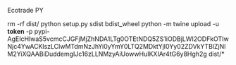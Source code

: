 Ecotrade PY

rm -rf dist/
python setup.py sdist bdist_wheel
python -m twine upload -u __token__ -p pypi-AgEIcHlwaS5vcmcCJGFjMjZhNDA1LTg0OTEtNDQ5ZS1iODBjLWI2ODFkOTIwNjc4YwACKlszLCIwMTdmNzJhYi0yYmY0LTQ2MDktYjI0Yy02ZDVkYTBlZjNlM2YiXQAABiDuddemgIJc16zLLNMzyAiUowwHuIKXIAr4tG6y8Hgh2g dist/*
